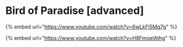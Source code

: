 # Bird of Paradise \[advanced]

{% embed url="https://www.youtube.com/watch?v=6wLkFl5Mq7g" %}

{% embed url="https://www.youtube.com/watch?v=H8FmoelAthg" %}